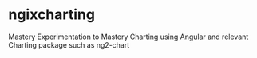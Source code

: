 # ngixcharting
Mastery Experimentation to Mastery Charting using Angular and relevant Charting package such as ng2-chart
